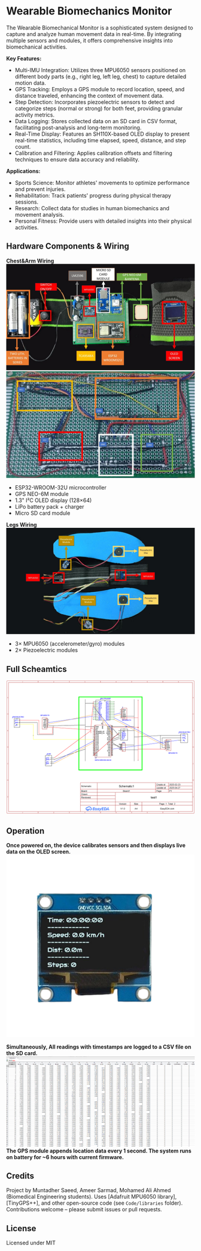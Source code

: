 # Wearable Biomechanics Monitor

The Wearable Biomechanical Monitor is a sophisticated system designed to capture and analyze human movement data in real-time. By integrating multiple sensors and modules, it offers comprehensive insights into biomechanical activities.​

**Key Features:**

- Multi-IMU Integration: Utilizes three MPU6050 sensors positioned on different body parts (e.g., right leg, left leg, chest) to capture detailed motion data.​
- GPS Tracking: Employs a GPS module to record location, speed, and distance traveled, enhancing the context of movement data.​
-  Step Detection: Incorporates piezoelectric sensors to detect and categorize steps (normal or strong) for both feet, providing granular activity metrics.​
-  Data Logging: Stores collected data on an SD card in CSV format, facilitating post-analysis and long-term monitoring.​
-  Real-Time Display: Features an SH110X-based OLED display to present real-time statistics, including time elapsed, speed, distance, and step count.​
-  Calibration and Filtering: Applies calibration offsets and filtering techniques to ensure data accuracy and reliability.​

**Applications:**

 - Sports Science: Monitor athletes' movements to optimize performance and prevent injuries.​
 - Rehabilitation: Track patients' progress during physical therapy sessions.​
 - Research: Collect data for studies in human biomechanics and movement analysis.​
 - Personal Fitness: Provide users with detailed insights into their physical activities.

## Hardware Components & Wiring
**Chest&Arm Wiring** ![Wiring](Schematics/main_board&oled-wiring-FRONT.jpg)
 ![Wiring](Schematics/main_board-wiring-BACK.jpg)
- ESP32-WROOM-32U microcontroller
- GPS NEO-6M module
- 1.3" I²C OLED display (128×64)
- LiPo battery pack + charger
- Micro SD card module
  
**Legs Wiring**  ![Wiring](Schematics/Legs_sensors-wiring.jpg)
- 3× MPU6050 (accelerometer/gyro) modules
- 2× Piezoelectric modules 

## Full Scheamtics 

![m](Schematics/Circuit_Diagram.png)

## Operation
**Once powered on, the device calibrates sensors and then displays live data on the OLED screen.** ![Oled Display](Illustrations/Oled_Display.png)

**Simultaneously, All readings with timestamps are logged to a CSV file on the SD card.** ![Data.CSV](Illustrations/Data_Sample.png) **The GPS module appends location data every 1 second. The system runs on battery for ~6 hours with current firmware.**

## Credits
Project by Muntadher Saeed, Ameer Sarmad, Mohamed Ali Ahmed (Biomedical Engineering students). Uses [Adafruit MPU6050 library], [TinyGPS++], and other open-source code (see `Code/libraries` folder). Contributions welcome – please submit issues or pull requests.

## License
Licensed under MIT
